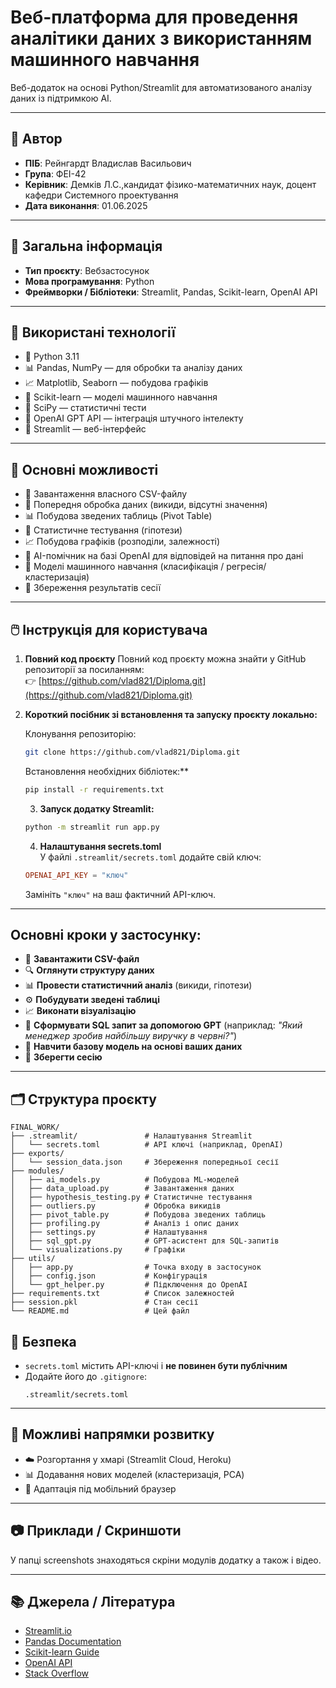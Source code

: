 ﻿
# Веб-платформа для проведення аналітики даних з використанням машинного навчання

Веб-додаток на основі Python/Streamlit для автоматизованого аналізу даних із підтримкою AI.

---

## 👤 Автор

- **ПІБ**: Рейнгардт Владислав Васильович 
- **Група**: ФЕІ-42
- **Керівник**: Демків Л.С.,кандидат фізико-математичних наук, доцент кафедри Системного проектування
- **Дата виконання**: 01.06.2025

---

## 📌 Загальна інформація

- **Тип проєкту**: Вебзастосунок
- **Мова програмування**: Python
- **Фреймворки / Бібліотеки**: Streamlit, Pandas, Scikit-learn, OpenAI API

---

## 🧰 Використані технології

- 🐍 Python 3.11
- 📊 Pandas, NumPy — для обробки та аналізу даних
- 📈 Matplotlib, Seaborn — побудова графіків
- 🤖 Scikit-learn — моделі машинного навчання
- 🧪 SciPy — статистичні тести
- 💬 OpenAI GPT API — інтеграція штучного інтелекту
- 🧵 Streamlit — веб-інтерфейс

---

## 🧠 Основні можливості

- 📁 Завантаження власного CSV-файлу
- 🧼 Попередня обробка даних (викиди, відсутні значення)
- 📊 Побудова зведених таблиць (Pivot Table)
- 🧪 Статистичне тестування (гіпотези)
- 📈 Побудова графіків (розподіли, залежності)
- 🤖 AI-помічник на базі OpenAI для відповідей на питання про дані
- 🧠 Моделі машинного навчання (класифікація / регресія/ кластеризація)
- 🧾 Збереження результатів сесії

---

## 🖱️ Інструкція для користувача


1. **Повний код проєкту**
   Повний код проєкту можна знайти у GitHub репозиторії за посиланням:  
   👉 [https://github.com/vlad821/Diploma.git](https://github.com/vlad821/Diploma.git)

3. **Короткий посібник зі встановлення та запуску проєкту локально:**

    Клонування репозиторію:
   ```bash
   git clone https://github.com/vlad821/Diploma.git
   ```
   Встановлення необхідних бібліотек:**
   ```bash
   pip install -r requirements.txt
   ```

   3) **Запуск додатку Streamlit:**
   ```bash
   python -m streamlit run app.py
   ```

   4) **Налаштування secrets.toml**  
   У файлі `.streamlit/secrets.toml` додайте свій ключ:
   ```toml
   OPENAI_API_KEY = "ключ"
   ```
   Замініть `"ключ"` на ваш фактичний API-ключ.

---

 ## Основні кроки у застосунку:
   - 🔼 **Завантажити CSV-файл**
   - 🔍 **Оглянути структуру даних**
   - 📊 **Провести статистичний аналіз** (викиди, гіпотези)
   - ⚙️ **Побудувати зведені таблиці**
   - 📈 **Виконати візуалізацію**
   - 🧠 **Сформувати SQL запит за допомогою GPT** (наприклад: *"Який менеджер зробив найбільшу виручку в червні?"*)
   - 🤖 **Навчити базову модель на основі ваших даних**
   - 💾 **Зберегти сесію**

---

## 🗂️ Структура проєкту

```
FINAL_WORK/
├── .streamlit/               # Налаштування Streamlit
│   └── secrets.toml          # API ключі (наприклад, OpenAI)
├── exports/
│   └── session_data.json     # Збереження попередньої сесії
├── modules/
│   ├── ai_models.py          # Побудова ML-моделей
│   ├── data_upload.py        # Завантаження даних
│   ├── hypothesis_testing.py # Статистичне тестування
│   ├── outliers.py           # Обробка викидів
│   ├── pivot_table.py        # Побудова зведених таблиць
│   ├── profiling.py          # Аналіз і опис даних
│   ├── settings.py           # Налаштування
│   ├── sql_gpt.py            # GPT-асистент для SQL-запитів
│   └── visualizations.py     # Графіки
├── utils/
│   ├── app.py                # Точка входу в застосунок
│   ├── config.json           # Конфігурація
│   └── gpt_helper.py         # Підключення до OpenAI
├── requirements.txt          # Список залежностей
├── session.pkl               # Стан сесії
└── README.md                 # Цей файл
```

## 🔐 Безпека

- `secrets.toml` містить API-ключі і **не повинен бути публічним**
- Додайте його до `.gitignore`:
  ```
  .streamlit/secrets.toml
  ```

---

## 🚀 Можливі напрямки розвитку

- ☁️ Розгортання у хмарі (Streamlit Cloud, Heroku)
- 📊 Додавання нових моделей (кластеризація, PCA)
- 📱 Адаптація під мобільний браузер

---

## 📷 Приклади / Скриншоти

У папці screenshots знаходяться скріни модулів додатку а також і відео.

---

## 📚 Джерела / Література

- [Streamlit.io](https://streamlit.io/)
- [Pandas Documentation](https://pandas.pydata.org/)
- [Scikit-learn Guide](https://scikit-learn.org/)
- [OpenAI API](https://platform.openai.com/)
- [Stack Overflow](https://stackoverflow.com/)
